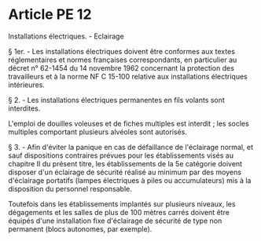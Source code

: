 # Article PE 12

Installations électriques. - Eclairage

§ 1er. - Les installations électriques doivent être conformes aux textes réglementaires et normes françaises correspondants, en particulier au décret n° 62-1454 du 14 novembre 1962 concernant la protection des travailleurs et à la norme NF C 15-100 relative aux installations électriques intérieures.

§ 2. - Les installations électriques permanentes en fils volants sont interdites.

L'emploi de douilles voleuses et de fiches multiples est interdit ; les socles multiples comportant plusieurs alvéoles sont autorisés.

§ 3. - Afin d'éviter la panique en cas de défaillance de l'éclairage normal, et sauf dispositions contraires prévues pour les établissements visés au chapitre II du présent titre, les établissements de la 5e catégorie doivent disposer d'un éclairage de sécurité réalisé au minimum par des moyens d'éclairage portatifs (lampes électriques à piles ou accumulateurs) mis à la disposition du personnel responsable.

Toutefois dans les établissements implantés sur plusieurs niveaux, les dégagements et les salles de plus de 100 mètres carrés doivent être équipés d'une installation fixe d'éclairage de sécurité de type non permanent (blocs autonomes, par exemple).
